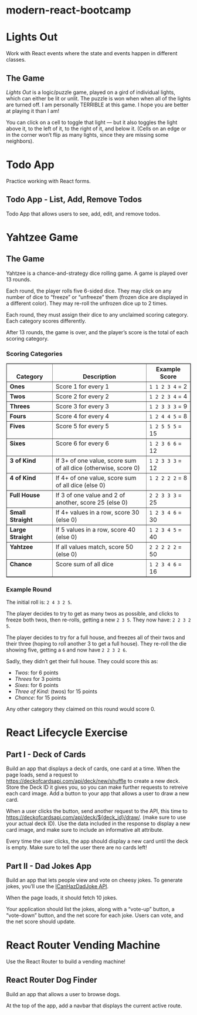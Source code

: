 # modern-react-bootcamp
<div class="section" id="lights-out">
  <h1>Lights Out</h1>
  <p>
    Work with React events where the
    state and events happen in different classes.
  </p>
  <div class="section" id="the-game">
    <h2>The Game</h2>
    <p>
      <em>Lights Out</em> is a logic/puzzle game, played on a gird of
      individual lights, which can either be lit or unlit. The puzzle is
      won when when all of the lights are turned off. I am personally
      TERRIBLE at this game. I hope you are better at playing it than I
      am!
    </p>
    <p>
      You can click on a cell to toggle that light — but it also toggles
      the light above it, to the left of it, to the right of it, and
      below it. (Cells on an edge or in the corner won’t flip as many
      lights, since they are missing some neighbors).
    </p>
  </div>
</div>
<div class="section" id="react-forms-exercises">
  <h1>Todo App</h1>
  <p>
    Practice working with React forms.
  </p>
  <div class="section" id="part-2-todo-app-list-add-remove-todos">
    <h2>Todo App - List, Add, Remove Todos</h2>
    <p>
      Todo App that allows users to see, add, edit, and remove
      todos.
    </p>
  </div>
</div>
<div class="section" id="yahtzee-game">
    <h1>Yahtzee Game</h1>
    <div class="section" id="the-game">
        <h2>The Game</h2>
        <p>
            Yahtzee is a chance-and-strategy dice rolling game. A game is played over 13 rounds.
        </p>
        <p>
            Each round, the player rolls five 6-sided dice. They may click on any number of dice to “freeze” or “unfreeze” them (frozen dice are displayed in a different color). They may re-roll the unfrozen dice up to 2 times.
        </p>
        <p>
            Each round, they must assign their dice to any unclaimed scoring category. Each category scores differently.
        </p>
        <p>
            After 13 rounds, the game is over, and the player’s score is the total of each scoring category.
        </p>
        <div class="section" id="scoring-categories">
            <h3>Scoring Categories</h3>
            <table border="1" class="docutils">
                <colgroup>
                    <col width="25%">
                        <col width="51%">
                            <col width="24%">
                </colgroup>
                <thead valign="bottom">
                    <tr class="row-odd">
                        <th class="head">Category</th>
                        <th class="head">Description</th>
                        <th class="head">Example Score</th>
                    </tr>
                </thead>
                <tbody valign="top">
                    <tr class="row-even">
                        <td><strong>Ones</strong></td>
                        <td>Score 1 for every 1</td>
                        <td><code class="docutils literal notranslate"><span class="pre">1</span> <span class="pre">1</span> <span class="pre">2</span> <span class="pre">3</span> <span class="pre">4</span></code> = 2</td>
                    </tr>
                    <tr class="row-odd">
                        <td><strong>Twos</strong></td>
                        <td>Score 2 for every 2</td>
                        <td><code class="docutils literal notranslate"><span class="pre">1</span> <span class="pre">2</span> <span class="pre">2</span> <span class="pre">3</span> <span class="pre">4</span></code> = 4</td>
                    </tr>
                    <tr class="row-even">
                        <td><strong>Threes</strong></td>
                        <td>Score 3 for every 3</td>
                        <td><code class="docutils literal notranslate"><span class="pre">1</span> <span class="pre">2</span> <span class="pre">3</span> <span class="pre">3</span> <span class="pre">3</span></code> = 9</td>
                    </tr>
                    <tr class="row-odd">
                        <td><strong>Fours</strong></td>
                        <td>Score 4 for every 4</td>
                        <td><code class="docutils literal notranslate"><span class="pre">1</span> <span class="pre">2</span> <span class="pre">4</span> <span class="pre">4</span> <span class="pre">5</span></code> = 8</td>
                    </tr>
                    <tr class="row-even">
                        <td><strong>Fives</strong></td>
                        <td>Score 5 for every 5</td>
                        <td><code class="docutils literal notranslate"><span class="pre">1</span> <span class="pre">2</span> <span class="pre">5</span> <span class="pre">5</span> <span class="pre">5</span></code> = 15</td>
                    </tr>
                    <tr class="row-odd">
                        <td><strong>Sixes</strong></td>
                        <td>Score 6 for every 6</td>
                        <td><code class="docutils literal notranslate"><span class="pre">1</span> <span class="pre">2</span> <span class="pre">3</span> <span class="pre">6</span> <span class="pre">6</span></code> = 12</td>
                    </tr>
                    <tr class="row-even">
                        <td><strong>3 of Kind</strong></td>
                        <td>If 3+ of one value, score sum of all dice (otherwise, score 0)</td>
                        <td><code class="docutils literal notranslate"><span class="pre">1</span> <span class="pre">2</span> <span class="pre">3</span> <span class="pre">3</span> <span class="pre">3</span></code> = 12</td>
                    </tr>
                    <tr class="row-odd">
                        <td><strong>4 of Kind</strong></td>
                        <td>If 4+ of one value, score sum of all dice (else 0)</td>
                        <td><code class="docutils literal notranslate"><span class="pre">1</span> <span class="pre">2</span> <span class="pre">2</span> <span class="pre">2</span> <span class="pre">2</span></code> = 8</td>
                    </tr>
                    <tr class="row-even">
                        <td><strong>Full House</strong></td>
                        <td>If 3 of one value and 2 of another, score 25 (else 0)</td>
                        <td><code class="docutils literal notranslate"><span class="pre">2</span> <span class="pre">2</span> <span class="pre">3</span> <span class="pre">3</span> <span class="pre">3</span></code> = 25</td>
                    </tr>
                    <tr class="row-odd">
                        <td><strong>Small Straight</strong></td>
                        <td>If 4+ values in a row, score 30 (else 0)</td>
                        <td><code class="docutils literal notranslate"><span class="pre">1</span> <span class="pre">2</span> <span class="pre">3</span> <span class="pre">4</span> <span class="pre">6</span></code> = 30</td>
                    </tr>
                    <tr class="row-even">
                        <td><strong>Large Straight</strong></td>
                        <td>If 5 values in a row, score 40 (else 0)</td>
                        <td><code class="docutils literal notranslate"><span class="pre">1</span> <span class="pre">2</span> <span class="pre">3</span> <span class="pre">4</span> <span class="pre">5</span></code> = 40</td>
                    </tr>
                    <tr class="row-odd">
                        <td><strong>Yahtzee</strong></td>
                        <td>If all values match, score 50 (else 0)</td>
                        <td><code class="docutils literal notranslate"><span class="pre">2</span> <span class="pre">2</span> <span class="pre">2</span> <span class="pre">2</span> <span class="pre">2</span></code> = 50</td>
                    </tr>
                    <tr class="row-even">
                        <td><strong>Chance</strong></td>
                        <td>Score sum of all dice</td>
                        <td><code class="docutils literal notranslate"><span class="pre">1</span> <span class="pre">2</span> <span class="pre">3</span> <span class="pre">4</span> <span class="pre">6</span></code> = 16</td>
                    </tr>
                </tbody>
            </table>
        </div>
        <div class="section" id="example-round">
            <h3>Example Round</h3>
            <p>The initial roll is: <code class="docutils literal notranslate"><span class="pre">2</span> <span class="pre">4</span> <span class="pre">3</span> <span class="pre">2</span> <span class="pre">5</span></code>.</p>
            <p>The player decides to try to get as many twos as possible, and clicks to freeze both twos, then re-rolls, getting a new <code class="docutils literal notranslate"><span class="pre">2</span> <span class="pre">3</span> <span class="pre">5</span></code>. They now have: <code class="docutils literal notranslate"><span class="pre">2</span> <span class="pre">2</span> <span class="pre">3</span> <span class="pre">2</span> <span class="pre">5</span></code>.</p>
            <p>The player decides to try for a full house, and freezes all of their twos and their three (hoping to roll another 3 to get a full house). They re-roll the die showing five, getting a <code class="docutils literal notranslate"><span class="pre">6</span></code> and now have <code class="docutils literal notranslate"><span class="pre">2</span> <span class="pre">2</span> <span class="pre">3</span> <span class="pre">2</span> <span class="pre">6</span></code>.</p>
            <p>Sadly, they didn’t get their full house. They could score this as:</p>
            <ul class="simple">
                <li><em>Twos</em>: for 6 points</li>
                <li><em>Threes</em> for 3 points</li>
                <li><em>Sixes</em>: for 6 points</li>
                <li><em>Three of Kind:</em> (twos) for 15 points</li>
                <li><em>Chance</em>: for 15 points</li>
            </ul>
            <p>Any other category they claimed on this round would score 0.</p>
        </div>
    </div>
</div>
<div class="section" id="react-lifecycle-exercise">
  <h1>React Lifecycle Exercise</h1>
  <div class="section" id="part-i-deck-of-cards">
    <h2>Part I - Deck of Cards</h2>
    <p>
      Build an app that displays a deck of cards, one card at a time.
      When the page loads, send a request to
      <a class="reference external" href="https://deckofcardsapi.com/api/deck/new/shuffle">https://deckofcardsapi.com/api/deck/new/shuffle</a>
      to create a new deck. Store the Deck ID it gives you, so you can
      make further requests to retreive each card image. Add a button to
      your app that allows a user to draw a new card.
    </p>
    <p>
      When a user clicks the button, send another request to the API,
      this time to
      <a class="reference external" href="https://deckofcardsapi.com/api/deck/${deck_id}/draw/">https://deckofcardsapi.com/api/deck/${deck_id}/draw/</a>. (make sure to use your actual deck ID). Use the data included
      in the response to display a new card image, and make sure to
      include an informative alt attribute.
    </p>
    <p>
      Every time the user clicks, the app should display a new card
      until the deck is empty. Make sure to tell the user there are no
      cards left!
    </p>
  </div>
  <div class="section" id="part-ii-cheezjokes-app">
    <h2>Part II - Dad Jokes App</h2>
    <p>
      Build an app that lets people view and vote on cheesy jokes. To
      generate jokes, you’ll use the
      <a class="reference external" href="https://icanhazdadjoke.com/api">ICanHazDadJoke API</a>.
    </p>
    <p>When the page loads, it should fetch 10 jokes.</p>
    <p>
      Your application should list the jokes, along with a “vote-up”
      button, a “vote-down” button, and the net score for each joke.
      Users can vote, and the net score should update.
    </p>
  </div>
</div>
<div class="section" id="react-router-vending-machine">
  <h1>React Router Vending Machine</h1>
  <p>Use the React Router to build a vending machine!</p>
</div>
<div class="section" id="part-1-react-router-dog-finder">
  <h2>React Router Dog Finder</h2>
  <p>Build an app that allows a user to browse dogs.</p>
  <p>
    At the top of the app, add a navbar that displays the current
    active route.
  </p>
</div>
